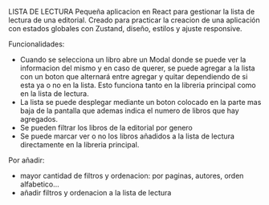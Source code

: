 LISTA DE LECTURA
Pequeña aplicacion en React para gestionar la lista de lectura de una editorial. Creado para practicar la creacion de una aplicación con estados globales con Zustand, diseño, estilos y ajuste responsive.

Funcionalidades:
- Cuando se selecciona un libro abre un Modal donde se puede ver la informacion del mismo y en caso de querer, se puede agregar a la lista con un boton que alternará entre agregar y quitar dependiendo de si esta ya o no en la lista. Esto funciona tanto en la libreria principal como en la lista de lectura.
- La lista se puede desplegar mediante un boton colocado en la parte mas baja de la pantalla que ademas indica el numero de libros que hay agregados.
- Se pueden filtrar los libros de la editorial por genero
- Se puede marcar ver o no los libros añadidos a la lista de lectura directamente en la libreria principal.

Por añadir:
- mayor cantidad de filtros y ordenacion: por paginas, autores, orden alfabetico...
- añadir filtros y ordenacion a la lista de lectura
